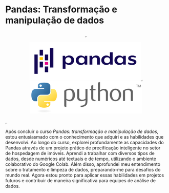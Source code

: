 # Pandas: Transformação e manipulação de dados

<p align="center">,    <p align="center">
  <img width="350" height="120" src="Logo/Pandas_logo.svg.png">,    <img width="350" height="100" src="Logo/Python_logo_and_wordmark.svg.png">
</p>,    </p>


  


Após concluir o curso *Pandas: transformação e manipulação de dados*, estou entusiasmado com o conhecimento que adquiri e as habilidades que desenvolvi. Ao longo do curso, explorei profundamente as capacidades do Pandas através de um projeto prático de precificação inteligente no setor de hospedagem de imóveis. Aprendi a trabalhar com diversos tipos de dados, desde numéricos até textuais e de tempo, utilizando o ambiente colaborativo do Google Colab. Além disso, aprofundei meu entendimento sobre o tratamento e limpeza de dados, preparando-me para desafios do mundo real. Agora estou pronto para aplicar essas habilidades em projetos futuros e contribuir de maneira significativa para equipes de análise de dados.
